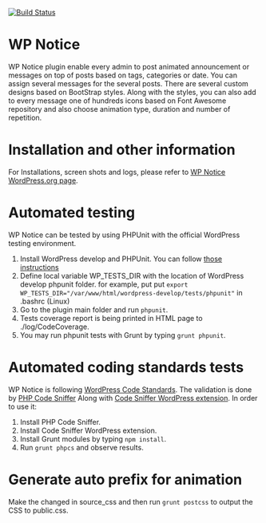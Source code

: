 [![Build Status](https://travis-ci.org/barzik/wp-notice.svg)](https://travis-ci.org/barzik/wp-notice)

# WP Notice

WP Notice plugin enable every admin to post animated announcement or messages on top of posts based on tags, categories or date.
You can assign several messages for the several posts. There are several custom designs based on BootStrap styles.
Along with the styles, you can also add to every message one of hundreds icons based on Font Awesome repository and
also choose animation type, duration and number of repetition.

# Installation and other information

For Installations, screen shots and logs, please refer to [WP Notice WordPress.org page](https://wordpress.org/plugins/wp-notice/). 

# Automated testing

WP Notice can be tested by using PHPUnit with the official WordPress testing environment.

1. Install WordPress develop and PHPUnit. You can follow [those instructions](https://make.wordpress.org/core/handbook/testing/automated-testing/)
2. Define local variable WP_TESTS_DIR with the location of WordPress develop phpunit folder. for example, put
put `export WP_TESTS_DIR="/var/www/html/wordpress-develop/tests/phpunit"` in .bashrc (Linux)
3. Go to the plugin main folder and run `phpunit`.
4. Tests coverage report is being printed in HTML page to ./log/CodeCoverage.
5. You may run phpunit tests with Grunt by typing `grunt phpunit`.

# Automated coding standards tests

WP Notice is following [WordPress Code Standards](https://codex.wordpress.org/WordPress_Coding_Standards). 
The validation is done by [PHP Code Sniffer](https://github.com/squizlabs/PHP_CodeSniffer) Along with [Code Sniffer WordPress extension](https://github.com/WordPress-Coding-Standards/WordPress-Coding-Standards).
In order to use it:

1. Install PHP Code Sniffer.
2. Install Code Sniffer WordPress extension.
3. Install Grunt modules by typing `npm install`.
4. Run `grunt phpcs` and observe results.

# Generate auto prefix for animation

Make the changed in source_css and then run `grunt postcss` to output the CSS to public.css.